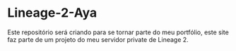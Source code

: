 # Lineage-2-Aya
 Este repositório será criando para se tornar parte do meu portfólio, este site faz parte de um projeto do meu servidor private de Lineage 2.
